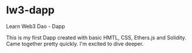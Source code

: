 # lw3-dapp
Learn Web3 Dao - Dapp

This is my first Dapp created with basic HMTL, CSS, Ethers.js and Solidity. Came together pretty quickly. I'm excited to dive deeper. 
